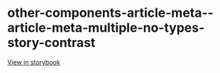# other-components-article-meta--article-meta-multiple-no-types-story-contrast

[View in storybook](https://raw.githack.com/Independent-Digital-News-and-Media-Ltd/standard-pwamp-sb/PR-307-sb/index.html?path=/story/other-components-article-meta--article-meta-multiple-no-types-story-contrast)